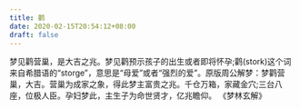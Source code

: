 ```yaml
---
title: 鹳
date: 2020-02-15T20:54:12+08:00
draft: false
---
```


梦见鹳营巢，是大吉之兆。梦见鹳预示孩子的出生或者即将怀孕;鹳(stork)这个词来自希腊语的“storge”，意思是“母爱”或者“强烈的爱”。原版周公解梦：梦鹳营巢，大吉。营巢为成家之象，得此梦主富贵之兆。千仓万箱，家藏金穴;三台八座，位极人臣。孕妇梦此，主生子为命世贤才，亿兆瞻仰。 《梦林玄解》